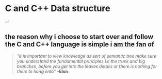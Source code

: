 # C and C++ Data structure 
--
## the reason why i choose to start over and follow the  **C and C++** language is simple i am the fan of 
  > *"it is important to view knowledge as sort of semantic tree make sure you understand the fundamental principles i.e the trunk and big branches, before you get into the leaves details or there is nothing for them to hang onto"* **-Elon**

## 